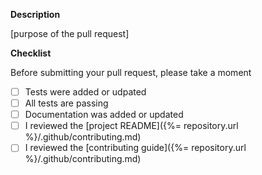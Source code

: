 **Description**

[purpose of the pull request]

**Checklist**

Before submitting your pull request, please take a moment

- [ ] Tests were added or udpated
- [ ] All tests are passing
- [ ] Documentation was added or updated
- [ ] I reviewed the [project README]({%= repository.url %}/.github/contributing.md)
- [ ] I reviewed the [contributing guide]({%= repository.url %}/.github/contributing.md)
